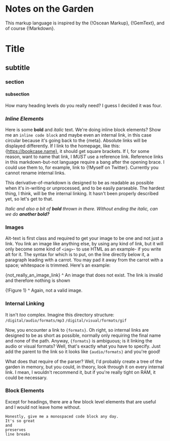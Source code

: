 # Notes on the Garden

This markup language is inspired by the {!Oscean Markup}, {!GemText}, and of course {!Markdown}.

[Oscean Markup]: https://wiki.xxiivv.com/site/meta.html
[GemText]: https://gemini.circumlunar.space/docs/cheatsheet.gmi
[Markdown]: https://commonmark.org/

# Title
## subtitle
### section
#### subsection

How many heading levels do you really need? I guess I decided it was four.

### *Inline Elements*

Here is some **bold** and *italic* text. We're doing inline block elements? Show me an `inline code block` and maybe even an internal link, in this case circular because it's going back to the {meta}. Absolute links will be displayed differently. If I link to the homepage, like this: {https://bookcase.name}, it should get square brackets. If I, for some reason, want to name that link, I *MUST* use a reference link. Reference links in this markdown-but-not language require a bang after the opening brace. I could use them to, for example, link to {!Myself on Twitter}. Currently you cannot rename internal links.

[Myself on Twitter]: https://twitter.com/gennyble

This derivative-of-markdown is designed to be as readable as possible when it's in-writing or unprocessed, and to be easily parseable. The hardest thing, I think, will be the internal linking. It hasn't been properly described yet, so let's get to that.

*Italic and also a bit of **bold** thrown in there. Without ending the italic, can we do **another bold?***

### Images
Alt-text is first class and required to get your image to be one and not just a link. You link an image like anything else, by using any kind of link, but it will only become some kind of `<img>`- to use HTML as an example- if you write alt for it. The syntax for which is to put, on the line directly below it, a paragraph leading with a carrot. You may pad it away from the carrot with a space; whitespace is trimmed. Here's an example:

{not_really_an_image_link}
^ An image that does not exist. The link is invalid and therefore nothing is shown

{!Figure 1}
^ Again, not a valid image.

[Figure 1]: not_really_an_image_link

### Internal Linking
It isn't *too* complex. Imagine this directory structure:
`/digital/audio/formats/mp3`
`/digital/visual/formats/gif`

Now, you encounter a link to `{formats}`. Oh right, so internal links are designed to be as short as possible, normally only requiring the final name and none of the path. Anyway, `{formats}` is ambiguous; is it linking the audio or visual formats? Well, that's exactly what you have to specify. Just add the parent to the link so it looks like `{audio/formats}` and you're good!

What does that require of the parser? Well, I'd probably create a tree of the garden in memory, but you could, in theory, look through it on every internal link. I mean, I wouldn't recommend it, but if you're really tight on RAM, it could be necessary.

### Block Elements
Except for headings, there are a few block level elements that are useful and I would not leave home without.

```langauge
Honestly, give me a monospaced code block any day.
It's so great
and
preserves
line breaks
```
